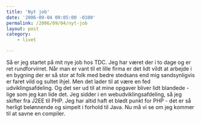 ```yaml
---
title: 'Nyt job'
date: '2006-09-04 09:05:00 -0100'
permalink: /2006/09/04/nyt-job
layout: post
category:
    - livet

---
```

Så er jeg startet på mit nye job hos TDC. Jeg har været der i to dage og er ret rundforvirret. Når man er vant til et lille firma er det lidt vildt at arbejde i en bygning der er så stor at folk med bedre stedsans end mig sandsynligvis er faret vild og sultet ihjel. Men det lader til at være en fed udviklingsafdeling. Og det ser ud til at mine opgaver bliver lidt blandede - lige som jeg kan lide det. Jeg sidder i en webudviklingsafdeling, så jeg skifter fra J2EE til PHP. Jeg har altid haft et blødt punkt for PHP - det er så herligt belønnende og simpelt i forhold til Java. Nu må vi se om jeg kommer til at savne en compiler.
